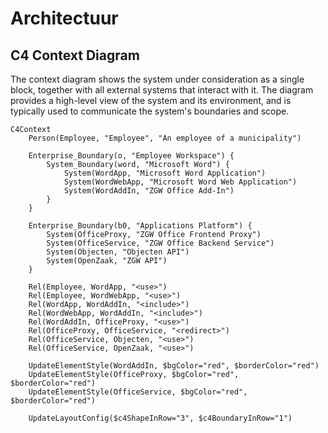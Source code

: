 
# Architectuur

## C4 Context Diagram

The context diagram shows the system under consideration as a single block, together with all external systems that interact with it. The diagram provides a high-level view of the system and its environment, and is typically used to communicate the system's boundaries and scope.

```mermaid
C4Context
    Person(Employee, "Employee", "An employee of a municipality")

    Enterprise_Boundary(o, "Employee Workspace") {
        System_Boundary(word, "Microsoft Word") {
            System(WordApp, "Microsoft Word Application")
            System(WordWebApp, "Microsoft Word Web Application")
            System(WordAddIn, "ZGW Office Add-In")
        }
    }

    Enterprise_Boundary(b0, "Applications Platform") {
        System(OfficeProxy, "ZGW Office Frontend Proxy")
        System(OfficeService, "ZGW Office Backend Service")
        System(Objecten, "Objecten API")
        System(OpenZaak, "ZGW API")
    }

    Rel(Employee, WordApp, "<use>")
    Rel(Employee, WordWebApp, "<use>")
    Rel(WordApp, WordAddIn, "<include>")
    Rel(WordWebApp, WordAddIn, "<include>")
    Rel(WordAddIn, OfficeProxy, "<use>")
    Rel(OfficeProxy, OfficeService, "<redirect>")
    Rel(OfficeService, Objecten, "<use>")
    Rel(OfficeService, OpenZaak, "<use>")

    UpdateElementStyle(WordAddIn, $bgColor="red", $borderColor="red")
    UpdateElementStyle(OfficeProxy, $bgColor="red", $borderColor="red")
    UpdateElementStyle(OfficeService, $bgColor="red", $borderColor="red")

    UpdateLayoutConfig($c4ShapeInRow="3", $c4BoundaryInRow="1")
```
